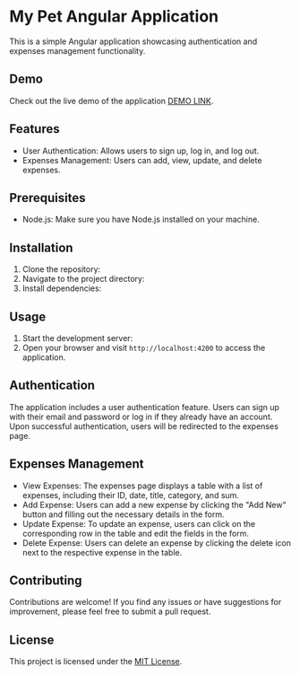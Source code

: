 # My Pet Angular Application

This is a simple Angular application showcasing authentication and expenses management functionality.

## Demo

Check out the live demo of the application [DEMO LINK](https://maxim2310.github.io/auth-angular-app/).

## Features

- User Authentication: Allows users to sign up, log in, and log out.
- Expenses Management: Users can add, view, update, and delete expenses.

## Prerequisites

- Node.js: Make sure you have Node.js installed on your machine.

## Installation

1. Clone the repository:
2. Navigate to the project directory:
3. Install dependencies:


## Usage

1. Start the development server:
2. Open your browser and visit `http://localhost:4200` to access the application.

## Authentication

The application includes a user authentication feature. Users can sign up with their email and password or log in if they already have an account. Upon successful authentication, users will be redirected to the expenses page.

## Expenses Management

- View Expenses: The expenses page displays a table with a list of expenses, including their ID, date, title, category, and sum.
- Add Expense: Users can add a new expense by clicking the "Add New" button and filling out the necessary details in the form.
- Update Expense: To update an expense, users can click on the corresponding row in the table and edit the fields in the form.
- Delete Expense: Users can delete an expense by clicking the delete icon next to the respective expense in the table.

## Contributing

Contributions are welcome! If you find any issues or have suggestions for improvement, please feel free to submit a pull request.

## License

This project is licensed under the [MIT License](LICENSE).

